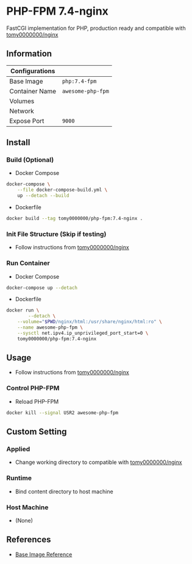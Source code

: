 # PHP-FPM 7.4-nginx

FastCGI implementation for PHP, production ready and compatible with [tomy0000000/nginx](https://github.com/tomy0000000/Docker-Registery/tree/master/nginx-1.17)

## Information

| Configurations |                   |
| -------------- | ----------------- |
| Base Image     | `php:7.4-fpm`     |
| Container Name | `awesome-php-fpm` |
| Volumes        |                   |
| Network        |                   |
| Expose Port    | `9000`            |

## Install

### Build (Optional)

* Docker Compose

```bash
docker-compose \
    --file docker-compose-build.yml \
    up --detach --build
```

* Dockerfile

```bash
docker build --tag tomy0000000/php-fpm:7.4-nginx .
```

### Init File Structure (Skip if testing)

* Follow instructions from [tomy0000000/nginx](https://github.com/tomy0000000/Docker-Registery/tree/master/nginx-1.17#init-file-structure-skip-if-testing)

### Run Container

* Docker Compose

```bash
docker-compose up --detach
```

* Dockerfile

```bash
docker run \
		--detach \
    --volume="$PWD/nginx/html:/usr/share/nginx/html:ro" \
    --name awesome-php-fpm \
    --sysctl net.ipv4.ip_unprivileged_port_start=0 \
    tomy0000000/php-fpm:7.4-nginx
```

## Usage

* Follow instructions from [tomy0000000/nginx](https://github.com/tomy0000000/Docker-Registery/tree/master/nginx-1.17#usage)

### Control PHP-FPM

* Reload PHP-FPM

```bash
docker kill --signal USR2 awesome-php-fpm
```


## Custom Setting

### Applied

* Change working directory to compatible with [tomy0000000/nginx](https://github.com/tomy0000000/Docker-Registery/tree/master/nginx-1.17)

### Runtime

* Bind content directory to host machine

### Host Machine

* (None)

## References

* [Base Image Reference](https://hub.docker.com/_/hello-world)
